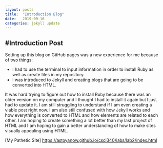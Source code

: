```yaml
---
layout: posts
title:  "Introduction Blog"
date:   2019-09-16
categories: jekyll update
---
```

#Introduction Post
---
Setting up this blog on GitHub pages was a new experience for me because of two things:

- I had to use the terminal to input information in order to install Ruby as well as create files in my repository.
- I was introduced to Jekyll and creating blogs that are going to be converted into HTML.

It was hard trying to figure out how to install Ruby because there was an older version on my computer and I thought I had to install it again but I just had to update it. I am still struggling to understand if I am even creating a viable post right now. I am also still confused with how Jekyll works and how everything is converted to HTML and how elements are related to each other. I am hoping to create something a lot better than my last project of HTML and I am hoping to gain a better understanding of how to make sites visually appealing using HTML.

[My Pathetic Site] https://astoyanow.github.io/csci340/labs/lab2/index.html
